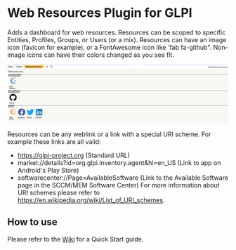 # Web Resources Plugin for GLPI

Adds a dashboard for web resources.
Resources can be scoped to specific Entities, Profiles, Groups, or Users (or a mix).
Resources can have an image icon (favicon for example), or a FontAwesome icon like 'fab fa-github".
Non-image icons can have their colors changed as you see fit.

![Dashboard](https://raw.githubusercontent.com/cconard96/glpi-webresources-plugin/master/screenshots/Dashboard.png)

Resources can be any weblink or a link with a special URI scheme. For example these links are all valid:
 - https://glpi-project.org (Standard URL)
 - market://details?id=org.glpi.inventory.agent&hl=en_US (Link to app on Android's Play Store)
 - softwarecenter://Page=AvailableSoftware (Link to the Available Software page in the SCCM/MEM Software Center)
For more information about URI schemes please refer to https://en.wikipedia.org/wiki/List_of_URI_schemes.

## How to use
Please refer to the [Wiki](https://github.com/cconard96/glpi-webresources-plugin/wiki/Quick-Start) for a Quick Start guide.